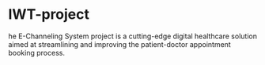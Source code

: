 # IWT-project
he E-Channeling System project is a cutting-edge digital healthcare solution aimed at streamlining and improving the patient-doctor appointment booking process. 
